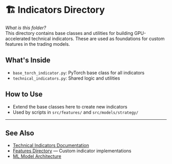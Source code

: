 # 🏗️ Indicators Directory

*What is this folder?*  
This directory contains base classes and utilities for building GPU-accelerated technical indicators. These are used as foundations for custom features in the trading models.

## What's Inside
- `base_torch_indicator.py`: PyTorch base class for all indicators
- `technical_indicators.py`: Shared logic and utilities

## How to Use
- Extend the base classes here to create new indicators
- Used by scripts in `src/features/` and `src/models/strategy/`

---

## See Also
- [Technical Indicators Documentation](../../docs/INDICATORS.md)
- [Features Directory](../features/) — Custom indicator implementations
- [ML Model Architecture](../../docs/ML_MODEL.md) 